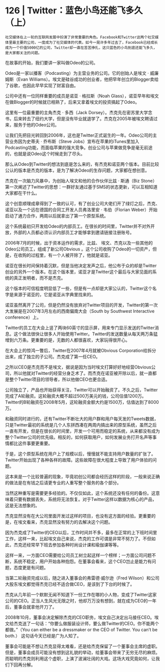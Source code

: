 # 126 | Twitter：蓝色小鸟还能飞多久（上）

    社交媒体在上一轮的互联网发展中扮演了非常重要的角色。Facebook和Twitter这两个社交媒体里最主要的公司，一度成为了社交媒体的代表。如今一晃许多年过去了，Facebook已经成长成为一个价值5000亿的公司，Twitter却一直在苦苦挣扎，这只蓝色的小鸟到底还能飞多久，是大家都关注的问题。

在故事的开始，我们要讲一家叫做Odeo的公司。

Odeo是一家以播客（Podcasting）为主营业务的公司。它的创始人是埃文 · 威廉姆斯（Evan Williams）。埃文是硅谷成功的创业者，他把早年创立的Blogger卖给了谷歌，也因此早早实现了财富自由。

公司中还有一位同样重要的成员是诺亚 · 格拉斯（Noah Glass），诺亚早年和埃文在做Blogger的时候就已相熟了，后来又拿着埃文的投资搞起了Odeo。

这里有一位最重要的主角杰克 · 多西（Jack Dorsey）。杰克先在密苏里大学念书，后来转去了纽约大学，但是没有毕业就退学了。杰克在2005年被埃文聘请过来，服务于他的Odeo公司。

让我们先把目光转回到2006年，这也是Twitter正式诞生的一年。Odeo公司的主营业务因为史蒂夫 · 乔布斯（Steve Jobs）宣布在苹果的iTunes里加入Podcasting功能，而面临苹果的强大竞争。创业公司与苹果做竞争是毫无前途的，也就是说Odeo这个时候走到了尽头。

那么从Odeo到Twitter的想法到底是怎么来的，有杰克和诺亚两个版本。目前比较公认的版本是杰克的版本，是为了解决Odeo的生存问题，大家都在想创意。

杰克在一次脑力风暴中，为创始人埃文和他的合作伙伴比兹 · 斯通（Biz Stone）第一次阐述了Twitter的思想：一群好友通过基于SMS的状态更新，可以互相知道大家都在干什么。

这个创意顺理成章得到了一致的认可，有了创业公司大佬们开了绿灯之后，杰克、诺亚以及一个远在德国的合同工开发人员弗洛里安 · 韦伯（Florian Weber）开始启动了通力合作，两周以后就拿出了第一个原型系统。

这个系统最初只开发给Odeo的内部员工。在很长的时间里，Twitter并不对外开放，外部的人员都必须认识内部员工才能够拿到邀请链接注册账号。

2006年7月的时候，出于资本运作的需求，比兹、 埃文、杰克以及一些其他的Odeo公司员工，组成了新公司Obvious 。这个公司收购了Odeo的一切资产，但是，在收购的过程里，有一个人被开除了，他就是诺亚。

诺亚在很长时间保持着沉默，但是当他决定发声之后，他公布于众的却是Twitter创业的另外一个版本。在这个版本里，诺亚才是Twitter这个最后与大家见面的系统的真正发明者，而不是杰克。

这个版本的可信程度明显低了一些，但是有一点却是大家公认的，Twitter这个名字是来源于诺亚的，它是诺亚从字典里找来的。

诺亚虽然离开了公司，但是仍然没有放弃对Twitter项目的开发，Twitter的第一次大发展是在2007年3月左右的西南偏南大会（South by Southwest Interactive conference）上。

Twitter的员工在大会上竖了两块60英寸的显示屏，用来专门显示发送的Twitter消息。这个做法很快让很多人开始使用Twitter。Twitter的发送数量从每天两万条猛增到六万条。更重要的是，无数的人都很喜欢，大家玩得很开心。

在大会上的惊鸿一瞥后，Twitter在2007年4月就被Obvious Corporation给拆分出来，成了独立的子公司。杰克成了第一任CEO。

之所以CEO是杰克而不是埃文，据说是因为当时埃文打算好好地经营Obvious公司，所以他就对Twitter的经营分身乏术了。而杰克在诺亚被开除以后，就一直都是整个Twitter项目的领导者，所以他做CEO也更合适。

公司独立了，产品也开始获得关注，Twitter可以开始融资了。不久之后，Twitter完成了A轮融资。这轮融资大概不超过500万美元的钱，公司估值1200万。Twitter的B轮融资在2008年5月，这轮融资金额大约是1500万，估值达到了8000万。

和融资同时进行的，还有Twitter不断壮大的用户群和用户每天发的Tweets数据，只是Twitter最初的系统是几个人东拼西凑在两周内搞出来的原型系统，虽然之后一直有开发，但是在很长的时间里，开发一个可用而稳定的系统，从来都没有成为整个Twitter公司的优先级。相反的，如何获取用户，如何发展业务打开名声等事情都比这件事要更重要。

于是，这个原型系统在用户上了规模以后，慢慢就不能支持用户数量的扩张了。Twitter开始出现了各种各样的故障。这些故障在很大程度上导致了用户体验的问题。

这本来是一个比较普遍的现象，毕竟初创公司都会经历这样的阶段，一般来说正确的做法是在有钱之后请更专业的人重写整个服务的各个部分。

当然这种重写是需要更多经验的。不仅仅如此，这个系统还没有任何的备份。这意味着只要有数据丢失，系统将无法恢复。对于Twitter这样以数据为核心的产品，这是无法想象的。

杰克显然没有在大公司里面开发过这样的项目，也没有这方面的经验。更重要的是，在埃文看来，杰克显然没有努力的去解决这个问题。

因为杰克成了Twitter的CEO以后，工作时间并不多，最多在正常的上下班时间里工作，这样一来，比起埃文自己来说，杰克的工作可谓是非常不努力了。不但如此，杰克还经常早下班去参加各种时尚设计课和瑜伽课等等。

这样一来，一方面CEO需要给公司员工树立起这样一个榜样；一方面公司问题不断，系统不稳定，用户开始各种抱怨。在董事会看来，这个CEO岂止是能力有问题，态度更是有问题。

当第二轮融资完成以后，随之进入董事会的弗雷德·威尔逊（Fred Wilson）和公司大股东埃文都觉得杰克已经不适合做CEO，是该到了下台的时候了。

杰克从几年前一个默默无闻不知道下一份工作在哪的小人物，变成了Twitter这家公司的CEO。正当人生风光无限之时，他却万万没有想到，就在成为CEO的一年后，董事会就拿他开刀了。

2008年10月，董事会决定解除杰克的CEO职务，埃文自己决定出马接任CEO。埃文给杰克送了一句话：“你要么做服装设计师，要么做Twitter的CEO。你不能两个都做。”（You can either be a dressmaker or the CEO of Twitter. You can’t be both.） 这句话今天已经是广为人知了。

董事会可能是不想让杰克显得太难看，还是给杰克保留了一个董事会主席的虚职。但是，董事会成员可能没有想到这礼貌的举动，给董事会带来了无穷无尽的麻烦。而聪明的杰克则利用这个虚职，上演了波澜壮阔的大戏。这场大戏究竟如何，让我们下回再分解。
    